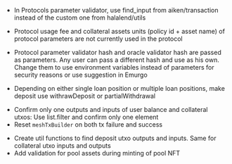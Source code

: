 - In Protocols parameter validator, use find_input from aiken/transaction instead of the custom one from halalend/utils
- Protocol usage fee and collateral assets units (policy id + asset name) of protocol parameters are not currently used in the protocol
- Protocol parameter validator hash and oracle validator hash are passed as parameters. Any user can pass a different hash and use as his own. Change them to use environment variables instead of parameters for security reasons or use suggestion in Emurgo

- Depending on either single loan position or multiple loan positions, make deposit use withrawDeposit or partialWithdrawal

<!-- RECOMMENDED CHANGES -->
- Confirm only one outputs and inputs of user balance and collateral utxos: Use list.filter and confirm only one element
- Reset `meshTxBuilder` on both tx failure and success

<!-- New -->
- Create util functions to find deposit utxo outputs and inputs. Same for collateral utxo inputs and outputs
- Add validation for pool assets during minting of pool NFT
